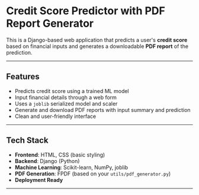 # Credit Score Predictor with PDF Report Generator

This is a Django-based web application that predicts a user's **credit score** based on financial inputs and generates a downloadable **PDF report** of the prediction. 

---

## Features

-  Predicts credit score using a trained ML model
- Input financial details through a web form
- Uses a `joblib` serialized model and scaler
-  Generate and download PDF reports with input summary and prediction
-  Clean and user-friendly interface

---

## Tech Stack

- **Frontend**: HTML, CSS (basic styling)
- **Backend**: Django (Python)
- **Machine Learning**: Scikit-learn, NumPy, joblib
- **PDF Generation**:  FPDF (based on your `utils/pdf_generator.py`)
- **Deployment Ready**

---

